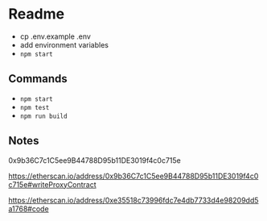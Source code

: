 # Readme

* cp .env.example .env
* add environment variables
* `npm start`

## Commands

* `npm start`
* `npm test`
* `npm run build`

## Notes

0x9b36C7c1C5ee9B44788D95b11DE3019f4c0c715e

https://etherscan.io/address/0x9b36C7c1C5ee9B44788D95b11DE3019f4c0c715e#writeProxyContract

https://etherscan.io/address/0xe35518c73996fdc7e4db7733d4e98209dd5a1768#code
